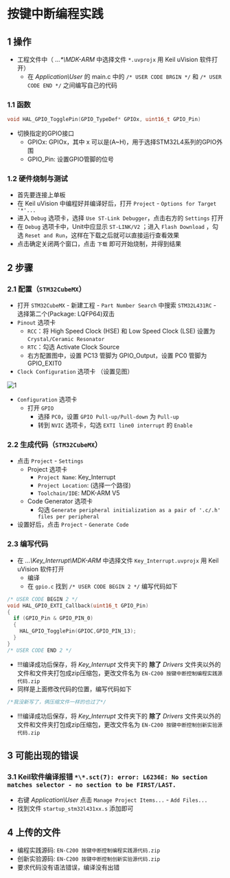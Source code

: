 # 按键中断编程实践

## 1 操作

* 工程文件中（ _...\*\MDK-ARM_ 中选择文件 `*.uvprojx` 用 Keil uVision 软件打开）
  * 在 _Application\User_ 的 main.c 中的 `/* USER CODE BRGIN */` 和 `/* USER CODE END */` 之间编写自己的代码

### 1.1 函数

```c
void HAL_GPIO_TogglePin(GPIO_TypeDef* GPIOx, uint16_t GPIO_Pin)
```

* 切换指定的GPIO接口
  * GPIOx: GPIOx，其中 x 可以是(A~H)，用于选择STM32L4系列的GPIO外围
  * GPIO_Pin: 设置GPIO管脚的位号

### 1.2 硬件烧制与测试

* 首先要连接上单板
* 在 Keil uVision 中编程好并编译好后，打开 `Project` - `Options for Target '*'...`
* 进入 `Debug` 选项卡，选择 `Use ST-Link Debugger`，点击右方的 `Settings` 打开
* 在 `Debug` 选项卡中，Unit中应显示 `ST-LINK/V2` ；进入 `Flash Download` ，勾选 `Reset and Run`，这样在下载之后就可以直接运行查看效果
* 点击确定关闭两个窗口，点击 `下载` 即可开始烧制，并得到结果

## 2 步骤

### 2.1 配置（`STM32CubeMX`）

* 打开 `STM32CubeMX` - 新建工程 - `Part Number Search` 中搜索 `STM32L431RC` - 选择第二个(Package: LQFP64)双击
* `Pinout` 选项卡
  * `RCC`：将 High Speed Clock (HSE) 和 Low Speed Clock (LSE) 设置为 `Crystal/Ceramic Resonator`
  * `RTC`：勾选 Activate Clock Source
  * 右方配置图中，设置 PC13 管脚为 GPIO_Output，设置 PC0 管脚为 GPIO_EXIT0
* `Clock Configuration` 选项卡 （设置见图）

![1](https://images2.imgbox.com/32/6e/ZmtxQs7H_o.png?download=true)

* `Configuration` 选项卡
  * 打开 `GPIO`
    * 选择 `PC0`，设置 `GPIO Pull-up/Pull-down` 为 `Pull-up`
    * 转到 `NVIC` 选项卡，勾选 `EXTI line0 interrupt` 的 `Enable`

### 2.2 生成代码（`STM32CubeMX`）

* 点击 `Project` - `Settings`
  * Project 选项卡
    * `Project Name`: Key_Interrupt
    * `Project Location`: (选择一个路径)
    * `Toolchain/IDE`: MDK-ARM V5
  * Code Generator 选项卡
    * 勾选 `Generate peripheral initialization as a pair of '.c/.h' files per peripheral`
* 设置好后，点击 `Project` - `Generate Code`

### 2.3 编写代码

* 在 _...\Key\_Interrupt\MDK-ARM_ 中选择文件 `Key_Interrupt.uvprojx` 用 Keil uVision 软件打开
  * 编译
  * 在 `gpio.c` 找到 `/* USER CODE BEGIN 2 */` 编写代码如下

```c
/* USER CODE BEGIN 2 */
void HAL_GPIO_EXTI_Callback(uint16_t GPIO_Pin)
{
  if (GPIO_Pin & GPIO_PIN_0)
  {
    HAL_GPIO_TogglePin(GPIOC,GPIO_PIN_13);
  }
}
/* USER CODE END 2 */
```

* !!!编译成功后保存，将 _Key\_Interrupt_ 文件夹下的 __除了__ _Drivers_ 文件夹以外的文件和文件夹打包成zip压缩包，更改文件名为 `EN-C200 按键中断控制编程实践源代码.zip`
* 同样是上面修改代码的位置，编写代码如下

```c
/*我没新写了，俩压缩文件一样的也过了*/
```

* !!!编译成功后保存，将 _Key\_Interrupt_ 文件夹下的 __除了__ _Drivers_ 文件夹以外的文件和文件夹打包成zip压缩包，更改文件名为 `EN-C200 按键中断控制创新实验源代码.zip`

## 3 可能出现的错误

### 3.1  Keil软件编译报错 `*\*.sct(7): error: L6236E: No section matches selector - no section to be FIRST/LAST.`

* 右键 _Application\User_ 点击 `Manage Project Items...` - `Add Files...`
* 找到文件 `startup_stm32l431xx.s` 添加即可

## 4 上传的文件

* 编程实践源码: `EN-C200 按键中断控制编程实践源代码.zip`
* 创新实验源码: `EN-C200 按键中断控制创新实验源代码.zip`
* 要求代码没有语法错误，编译没有出错
